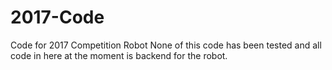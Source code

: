 # 2017-Code
Code for 2017 Competition Robot
None of this code has been tested and all code in here at the moment is backend for the robot.
